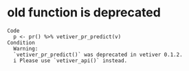 # old function is deprecated

    Code
      p <- pr() %>% vetiver_pr_predict(v)
    Condition
      Warning:
      `vetiver_pr_predict()` was deprecated in vetiver 0.1.2.
      i Please use `vetiver_api()` instead.

